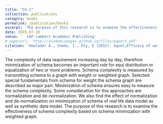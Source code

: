 ```yaml
---
title: "Ch-1"
collection: publications
category: books
permalink: /publication/book3
excerpt: 'The purpose of this research is to examine the effectiveness of schema complexity based on schema minimization with weighted graph.'
date: 2015-07-10
venue: ' ‎ LAP Lambert Academic Publishing'
# paperurl: 'http://academicpages.github.io/files/paper3.pdf'
citation: 'Howlader A., Shemu, I., Ety, E (2015). &quot;Efficacy of weighted graph to minimize & measure schema complexity.&quot; <i>LAP Lambert Academic Publishing </i>.  ISBN-13 ‏ : ‎ 978-3659757327.'
---
```


The complexity of data requirement increasing day by day; therefore minimization of schema becomes an important role for equi distribution or equalization of two or more problems. Schema complexity is measured by transmitting schema to a graph with weight or weighted graph. Selected special fundamentals from schema for weight the schema graph are described as major part. Minimization of schema ensures easy to measure the schema complexity. Some consideration for this approaches are normalization and de-normalization. We also find the effect of normalization and de-normalization on minimization of schema of real life data model as well as synthetic data model. The purpose of this research is to examine the effectiveness of schema complexity based on schema minimization with weighted graph.
